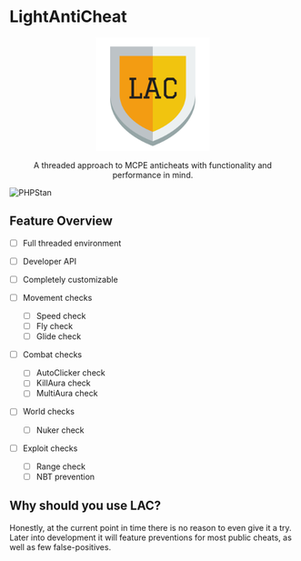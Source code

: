 # LightAntiCheat

<div align="center">
    <img src="https://raw.githubusercontent.com/radondev/LightAntiCheat/master/assets/shield.png" alt="LAC logo" width="200px"/>
    <p>A threaded approach to MCPE anticheats with functionality and performance in mind.</p>
</div>

![PHPStan](https://github.com/radondev/LightAntiCheat/workflows/PHPStan/badge.svg?branch=master)

## Feature Overview

- [ ] Full threaded environment
- [ ] Developer API
- [ ] Completely customizable


- [ ] Movement checks
  - [ ] Speed check
  - [ ] Fly check
  - [ ] Glide check
- [ ] Combat checks
  - [ ] AutoClicker check
  - [ ] KillAura check
  - [ ] MultiAura check
- [ ] World checks
  - [ ] Nuker check
- [ ] Exploit checks
  - [ ] Range check
  - [ ] NBT prevention

## Why should you use LAC?

Honestly, at the current point in time there is no reason to even give it a try.
Later into development it will feature preventions for most public cheats, as well as few false-positives.
